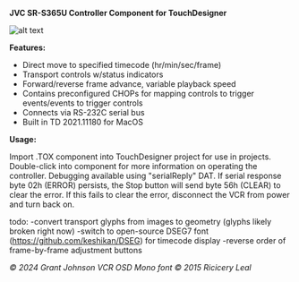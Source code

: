 **JVC SR-S365U Controller Component for TouchDesigner**

![alt text](https://i.imgur.com/fvHVwEJ.png)

**Features:**
- Direct move to specified timecode (hr/min/sec/frame)
- Transport controls w/status indicators
- Forward/reverse frame advance, variable playback speed
- Contains preconfigured CHOPs for mapping controls to trigger events/events to trigger controls
- Connects via RS-232C serial bus
- Built in TD 2021.11180 for MacOS




**Usage:**

Import .TOX component into TouchDesigner project for use in projects.
Double-click into component for more 
information on operating the controller.
Debugging available using "serialReply" DAT.
If serial response byte 02h (ERROR) persists, 
the Stop button will send byte 56h (CLEAR) 
to clear the error. If this fails to clear the error, 
disconnect the VCR from power and turn back on.

todo:
-convert transport glyphs from images to geometry (glyphs likely broken right now)
-switch to open-source DSEG7 font (https://github.com/keshikan/DSEG) for timecode display
-reverse order of frame-by-frame adjustment buttons

*© 2024 Grant Johnson*
*VCR OSD Mono font © 2015 Ricicery Leal*
